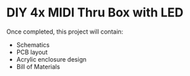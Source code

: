 DIY 4x MIDI Thru Box with LED
=============================

Once completed, this project will contain:

- Schematics
- PCB layout
- Acrylic enclosure design
- Bill of Materials
